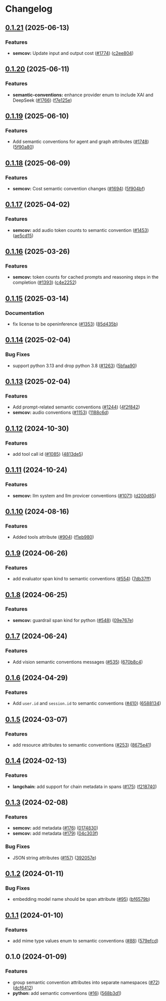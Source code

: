 # Changelog

## [0.1.21](https://github.com/Arize-ai/openinference/compare/python-openinference-semantic-conventions-v0.1.20...python-openinference-semantic-conventions-v0.1.21) (2025-06-13)


### Features

* **semcov:** Update input and output cost ([#1774](https://github.com/Arize-ai/openinference/issues/1774)) ([c2ee804](https://github.com/Arize-ai/openinference/commit/c2ee804e63cb4b5ff393238854c37d99c6f5d675))

## [0.1.20](https://github.com/Arize-ai/openinference/compare/python-openinference-semantic-conventions-v0.1.19...python-openinference-semantic-conventions-v0.1.20) (2025-06-11)


### Features

* **semantic-conventions:** enhance provider enum to include XAI and DeepSeek ([#1766](https://github.com/Arize-ai/openinference/issues/1766)) ([f7e125e](https://github.com/Arize-ai/openinference/commit/f7e125ea70c181b2a3f069bcca4bae3bb75a7d45))

## [0.1.19](https://github.com/Arize-ai/openinference/compare/python-openinference-semantic-conventions-v0.1.18...python-openinference-semantic-conventions-v0.1.19) (2025-06-10)


### Features

* Add semantic conventions for agent and graph attributes ([#1748](https://github.com/Arize-ai/openinference/issues/1748)) ([5f90a80](https://github.com/Arize-ai/openinference/commit/5f90a8014c216a821c299d0c7ea7aa79a4fc738d))

## [0.1.18](https://github.com/Arize-ai/openinference/compare/python-openinference-semantic-conventions-v0.1.17...python-openinference-semantic-conventions-v0.1.18) (2025-06-09)


### Features

* **semcov:** Cost semantic convention changes ([#1694](https://github.com/Arize-ai/openinference/issues/1694)) ([5f904bf](https://github.com/Arize-ai/openinference/commit/5f904bfad33e109843924aab1a609845a050d6f3))

## [0.1.17](https://github.com/Arize-ai/openinference/compare/python-openinference-semantic-conventions-v0.1.16...python-openinference-semantic-conventions-v0.1.17) (2025-04-02)


### Features

* **semcov:** add audio token counts to semantic convention  ([#1453](https://github.com/Arize-ai/openinference/issues/1453)) ([ae5cd15](https://github.com/Arize-ai/openinference/commit/ae5cd15d0a702f976908d84a6d87847859c4685a))

## [0.1.16](https://github.com/Arize-ai/openinference/compare/python-openinference-semantic-conventions-v0.1.15...python-openinference-semantic-conventions-v0.1.16) (2025-03-26)


### Features

* **semcov:** token counts for cached prompts and reasoning steps in the completion ([#1393](https://github.com/Arize-ai/openinference/issues/1393)) ([c4e2252](https://github.com/Arize-ai/openinference/commit/c4e225244adc287b9b011972bc980550939e126a))

## [0.1.15](https://github.com/Arize-ai/openinference/compare/python-openinference-semantic-conventions-v0.1.14...python-openinference-semantic-conventions-v0.1.15) (2025-03-14)


### Documentation

* fix license to be openinference ([#1353](https://github.com/Arize-ai/openinference/issues/1353)) ([85d435b](https://github.com/Arize-ai/openinference/commit/85d435be3af3de5424494cfbdd654454688b7377))

## [0.1.14](https://github.com/Arize-ai/openinference/compare/python-openinference-semantic-conventions-v0.1.13...python-openinference-semantic-conventions-v0.1.14) (2025-02-04)


### Bug Fixes

* support python 3.13 and drop python 3.8 ([#1263](https://github.com/Arize-ai/openinference/issues/1263)) ([5bfaa90](https://github.com/Arize-ai/openinference/commit/5bfaa90d800a8f725b3ac7444d16972ed7821738))

## [0.1.13](https://github.com/Arize-ai/openinference/compare/python-openinference-semantic-conventions-v0.1.12...python-openinference-semantic-conventions-v0.1.13) (2025-02-04)


### Features

* Add prompt-related semantic conventions ([#1244](https://github.com/Arize-ai/openinference/issues/1244)) ([4f2f842](https://github.com/Arize-ai/openinference/commit/4f2f842f3c23f3269ea902054b0c9d9d23928285))
* **semcov:** audio conventions ([#1153](https://github.com/Arize-ai/openinference/issues/1153)) ([1188c6d](https://github.com/Arize-ai/openinference/commit/1188c6d3363a388f3eacf35c8a8669084fdefd5b))

## [0.1.12](https://github.com/Arize-ai/openinference/compare/python-openinference-semantic-conventions-v0.1.11...python-openinference-semantic-conventions-v0.1.12) (2024-10-30)


### Features

* add tool call id ([#1085](https://github.com/Arize-ai/openinference/issues/1085)) ([4813de5](https://github.com/Arize-ai/openinference/commit/4813de5e8f9e7a22e27e6c20353a529a7fd640b6))

## [0.1.11](https://github.com/Arize-ai/openinference/compare/python-openinference-semantic-conventions-v0.1.10...python-openinference-semantic-conventions-v0.1.11) (2024-10-24)


### Features

* **semcov:** llm system and llm provicer conventions ([#1071](https://github.com/Arize-ai/openinference/issues/1071)) ([d200d85](https://github.com/Arize-ai/openinference/commit/d200d8509c28407c6b68426b579fd8a547f13579))

## [0.1.10](https://github.com/Arize-ai/openinference/compare/python-openinference-semantic-conventions-v0.1.9...python-openinference-semantic-conventions-v0.1.10) (2024-08-16)


### Features

* Added tools attribute ([#904](https://github.com/Arize-ai/openinference/issues/904)) ([f1eb980](https://github.com/Arize-ai/openinference/commit/f1eb980a4a91d832c80252b254bf94a273c79031))

## [0.1.9](https://github.com/Arize-ai/openinference/compare/python-openinference-semantic-conventions-v0.1.8...python-openinference-semantic-conventions-v0.1.9) (2024-06-26)


### Features

* add evaluator span kind to semantic conventions ([#554](https://github.com/Arize-ai/openinference/issues/554)) ([7db37ff](https://github.com/Arize-ai/openinference/commit/7db37ff0ccd588086e9e49b00f78b207444b2119))

## [0.1.8](https://github.com/Arize-ai/openinference/compare/python-openinference-semantic-conventions-v0.1.7...python-openinference-semantic-conventions-v0.1.8) (2024-06-25)


### Features

* **semcov:** guardrail span kind for python ([#548](https://github.com/Arize-ai/openinference/issues/548)) ([09e767e](https://github.com/Arize-ai/openinference/commit/09e767e2e2f48480863dc0f87ae664222dee625f))

## [0.1.7](https://github.com/Arize-ai/openinference/compare/python-openinference-semantic-conventions-v0.1.6...python-openinference-semantic-conventions-v0.1.7) (2024-06-24)


### Features

* Add vision semantic conventions messages ([#535](https://github.com/Arize-ai/openinference/issues/535)) ([670b8c4](https://github.com/Arize-ai/openinference/commit/670b8c41a4699a25b676f56cb83c5f355fc62a9e))

## [0.1.6](https://github.com/Arize-ai/openinference/compare/python-openinference-semantic-conventions-v0.1.5...python-openinference-semantic-conventions-v0.1.6) (2024-04-29)


### Features

* Add `user.id` and `session.id` to semantic conventions ([#410](https://github.com/Arize-ai/openinference/issues/410)) ([6588134](https://github.com/Arize-ai/openinference/commit/6588134e099c86248a485bdc822c0e84853582e3))

## [0.1.5](https://github.com/Arize-ai/openinference/compare/python-openinference-semantic-conventions-v0.1.4...python-openinference-semantic-conventions-v0.1.5) (2024-03-07)


### Features

* add resource attributes to semantic conventions ([#253](https://github.com/Arize-ai/openinference/issues/253)) ([8675e41](https://github.com/Arize-ai/openinference/commit/8675e4109fb648d7de4ceb82814277b772a6cc3d))

## [0.1.4](https://github.com/Arize-ai/openinference/compare/python-openinference-semantic-conventions-v0.1.3...python-openinference-semantic-conventions-v0.1.4) (2024-02-13)


### Features

* **langchain:** add support for chain metadata in spans ([#175](https://github.com/Arize-ai/openinference/issues/175)) ([f218740](https://github.com/Arize-ai/openinference/commit/f2187403dccad43fe201be46ec4357ba2e1b1523))

## [0.1.3](https://github.com/Arize-ai/openinference/compare/python-openinference-semantic-conventions-v0.1.2...python-openinference-semantic-conventions-v0.1.3) (2024-02-08)


### Features

* **semcov:** add metadata ([#176](https://github.com/Arize-ai/openinference/issues/176)) ([0174830](https://github.com/Arize-ai/openinference/commit/0174830891cf91743b0c60d74239ebc5906704d6))
* **semcov:** add metadata ([#179](https://github.com/Arize-ai/openinference/issues/179)) ([04c303f](https://github.com/Arize-ai/openinference/commit/04c303f28241da264c11503bfd64892e4baadafd))


### Bug Fixes

* JSON string attributes ([#157](https://github.com/Arize-ai/openinference/issues/157)) ([392057e](https://github.com/Arize-ai/openinference/commit/392057ecf4b601c5d8149697b4b8b3e91a2a2af6))

## [0.1.2](https://github.com/Arize-ai/openinference/compare/python-openinference-semantic-conventions-v0.1.1...python-openinference-semantic-conventions-v0.1.2) (2024-01-11)


### Bug Fixes

* embedding model name should be span attribute ([#95](https://github.com/Arize-ai/openinference/issues/95)) ([bf6579b](https://github.com/Arize-ai/openinference/commit/bf6579b0543b247c181e1c0d57b91818bfc78b3c))

## [0.1.1](https://github.com/Arize-ai/openinference/compare/python-openinference-semantic-conventions-v0.1.0...python-openinference-semantic-conventions-v0.1.1) (2024-01-10)


### Features

* add mime type values enum to semantic conventions ([#88](https://github.com/Arize-ai/openinference/issues/88)) ([579efcd](https://github.com/Arize-ai/openinference/commit/579efcd074404d30d547b2d5598493a1a9a708eb))

## 0.1.0 (2024-01-09)


### Features

* group semantic convention attributes into separate namespaces ([#72](https://github.com/Arize-ai/openinference/issues/72)) ([dcf6412](https://github.com/Arize-ai/openinference/commit/dcf6412897e266069138f348face61d274015be8))
* **python:** add semantic comventions ([#16](https://github.com/Arize-ai/openinference/issues/16)) ([568b3d1](https://github.com/Arize-ai/openinference/commit/568b3d10d5254ccc2607a75e1f8ccf9b02b7f2c9))
